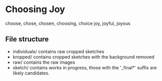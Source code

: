 # Choosing Joy

choose, chose, chosen, choosing, choice
joy, joyful, joyous

## File structure

* individuals/ contains raw cropped sketches
* kropped/ contains cropped sketches with the background removed
* raw/ contains the raw images
* sketch/ contains works in progress, those with the '_final*' suffix are likely candidates.
